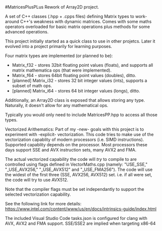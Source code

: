 #MatricesPlusPLus
Rework of Array2D project.

A set of C++ classes (.hpp + .cpps files) defining Matrix types to work-around C++'s weakness with dynamic matrices.
Comes with some maths operators overloaded for basic matrix operations plus methods for some advanced operations.

This project initially started as a quick class to use in other projetcs. Later it evolved into a project primarily for learning purposes.

Four matrix types are implemented (or planned to be):
- Matrix_f32 - stores 32bit floating point values (floats), and supports all matrix mathematica ops (that were implemented).
- Matrix_f64 - stores 64bit floating point values (doubles), ditto.
- [planned] Matrix_i32 - stores 32 bit integer values (ints), supports a subset of math ops.
- [planned] Matrix_i64 - stores 64 bit integer values (longs), ditto.

Additionally, an Array2D class is exposed that allows storing any type. Naturally, it doesn't allow for any mathematical ops.

Typically you would only need to include MatricesPP.hpp to access all those types.

Vectorized Arithematics:
Part of my -new- goals with this project is to experiment with -explicit- vectorization. This code tries to make use of the vectorization capablity of modern processors (i.e. SIMD instructions). Supported capablity depends on the processor. Most processors these days support SSE and AVX instruction sets, many AVX2 and FMA.

The actual vectorized capability the code will *try* to compile to are controlled using flags defined in VectorMaths.cpp (namely: "USE_SSE," "_USE_AVX256," "_USE_AVX512" and "_USE_FMA256"). The code will use the widest of the first three (SSE, AVX256, AVX512) set. i.e. if all were set, the code will try to use AVX512. 

Note that the compiler flags must be set independantly to support the selected vectorization capability.

See the following link for more details:
https://www.intel.com/content/www/us/en/docs/intrinsics-guide/index.html

The included Visual Studio Code tasks.json is configured for clang with AVX, AVX2 and FMA support. SSE/SSE2 are implied when targeting x86-64
